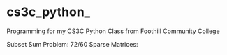 # cs3c_python_
Programming for my CS3C Python Class from Foothill Community College


Subset Sum Problem: 72/60
Sparse Matrices: 

